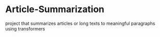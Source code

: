 # Article-Summarization
project that summarizes articles or long texts to meaningful paragraphs using transformers
